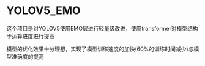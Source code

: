 # YOLOV5_EMO
这个项目是对YOLOV5使用EMO层进行轻量级改进，使用transformer对模型结构于运算进度进行提高

模型的优化效果十分理想，实现了模型训练速度的加快(60%的训练时间减少)与模型准确度的提高

